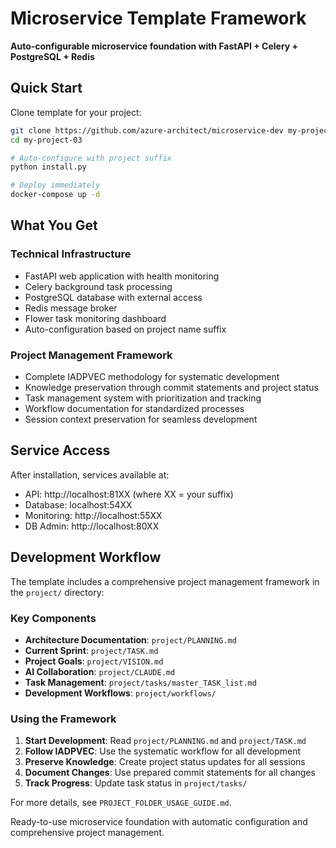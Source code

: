 # Microservice Template Framework

**Auto-configurable microservice foundation with FastAPI + Celery + PostgreSQL + Redis**

## Quick Start

Clone template for your project:
```bash
git clone https://github.com/azure-architect/microservice-dev my-project-03
cd my-project-03

# Auto-configure with project suffix
python install.py

# Deploy immediately
docker-compose up -d
```

## What You Get

### Technical Infrastructure
- FastAPI web application with health monitoring
- Celery background task processing
- PostgreSQL database with external access
- Redis message broker
- Flower task monitoring dashboard
- Auto-configuration based on project name suffix

### Project Management Framework
- Complete IADPVEC methodology for systematic development
- Knowledge preservation through commit statements and project status
- Task management system with prioritization and tracking
- Workflow documentation for standardized processes
- Session context preservation for seamless development

## Service Access

After installation, services available at:
- API: http://localhost:81XX (where XX = your suffix)
- Database: localhost:54XX
- Monitoring: http://localhost:55XX
- DB Admin: http://localhost:80XX

## Development Workflow

The template includes a comprehensive project management framework in the `project/` directory:

### Key Components
- **Architecture Documentation**: `project/PLANNING.md`
- **Current Sprint**: `project/TASK.md`
- **Project Goals**: `project/VISION.md`
- **AI Collaboration**: `project/CLAUDE.md`
- **Task Management**: `project/tasks/master_TASK_list.md`
- **Development Workflows**: `project/workflows/`

### Using the Framework
1. **Start Development**: Read `project/PLANNING.md` and `project/TASK.md`
2. **Follow IADPVEC**: Use the systematic workflow for all development
3. **Preserve Knowledge**: Create project status updates for all sessions
4. **Document Changes**: Use prepared commit statements for all changes
5. **Track Progress**: Update task status in `project/tasks/`

For more details, see `PROJECT_FOLDER_USAGE_GUIDE.md`.

Ready-to-use microservice foundation with automatic configuration and comprehensive project management.